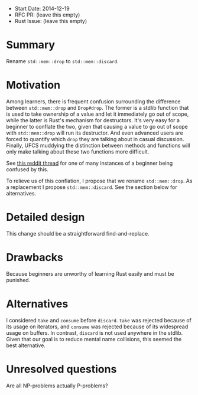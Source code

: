 - Start Date: 2014-12-19
- RFC PR: (leave this empty)
- Rust Issue: (leave this empty)

# Summary

Rename `std::mem::drop` to `std::mem::discard`.

# Motivation

Among learners, there is frequent confusion surrounding the difference between `std::mem::drop` and `Drop#drop`. The former is a stdlib function that is used to take ownership of a value and let it immediately go out of scope, while the latter is Rust's mechanism for destructors. It's very easy for a beginner to conflate the two, given that causing a value to go out of scope with `std::mem::drop` will run its destructor. And even advanced users are forced to quantify which `drop` they are talking about in casual discussion. Finally, UFCS muddying the distinction between methods and functions will only make talking about these two functions more difficult.

See [this reddit thread](http://www.reddit.com/r/rust/comments/2ov7e2/a_beginners_thoughts_on_programming_languages/cmqt3lm) for one of many instances of a beginner being confused by this.

To relieve us of this conflation, I propose that we rename `std::mem::drop`. As a replacement I propose `std::mem::discard`. See the section below for alternatives.

# Detailed design

This change should be a straightforward find-and-replace.

# Drawbacks

Because beginners are unworthy of learning Rust easily and must be punished.

# Alternatives

I considered `take` and `consume` before `discard`. `take` was rejected because of its usage on iterators, and `consume` was rejected because of its widespread usage on buffers. In contrast, `discard` is not used anywhere in the stdlib. Given that our goal is to reduce mental name collisions, this seemed the best alternative.

# Unresolved questions

Are all NP-problems actually P-problems?
